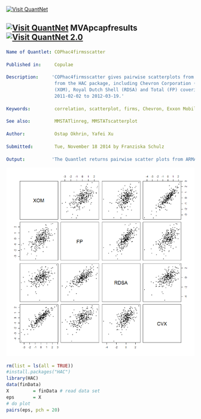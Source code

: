 
[<img src="https://github.com/QuantLet/Styleguide-and-FAQ/blob/master/pictures/banner.png" width="880" alt="Visit QuantNet">](http://quantlet.de/index.php?p=info)

## [<img src="https://github.com/QuantLet/Styleguide-and-Validation-procedure/blob/master/pictures/qloqo.png" alt="Visit QuantNet">](http://quantlet.de/) **MVApcapfresults** [<img src="https://github.com/QuantLet/Styleguide-and-Validation-procedure/blob/master/pictures/QN2.png" width="60" alt="Visit QuantNet 2.0">](http://quantlet.de/d3/ia)

```yaml
Name of Quantlet: COPhac4firmsscatter
 
Published in:     Copulae

Description:     'COPhac4firmsscatter gives pairwise scatterplots from ARMA-GARCH residuals provided
                  from the HAC package, including Chevron Corporation (CVX), Exxon Mobil Corporation
                  (XOM), Royal Dutch Shell (RDSA) and Total (FP) covering n = 283 observations from
                  2011-02-02 to 2012-03-19.'
  
Keywords:         correlation, scatterplot, firms, Chevron, Exxon Mobil, Royal Dutch, energy, oil

See also:         MMSTATlinreg, MMSTATscatterplot

Author:           Ostap Okhrin, Yafei Xu

Submitted:        Tue, November 18 2014 by Franziska Schulz
     
Output:          'The Quantlet returns pairwise scatter plots from ARMA-GARCH residuals, including CVX, FP, RDSA, XOM.'

```

![Picture1](COPhac4firmsscatter.png)

```r
rm(list = ls(all = TRUE))
#install.packages("HAC")
library(HAC)
data(finData)
X         = finData # read data set
eps       = X
# do plot
pairs(eps, pch = 20)



```
